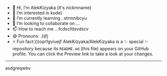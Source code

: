 - 👋 Hi, I’m AlekKizyaka (it's nickmname)
- 👀 I’m interested in kode)
- 🌱 I’m currently learning ..strmnibcyu
- 💞️ I’m looking to collaborate on ...
- 📫 How to reach me ...fcdscfdsvdscv
- 😄 Pronouns: .)ijfj
- ⚡ Fun fact:)))oprfgviuejf
AlekKizyaka/AlekKizyaka is a ✨ special ✨ repository because its `README.md` (this file) appears on your GitHub profile.
You can click the Preview link to take a look at your changes.
---
asdgreqwbv
